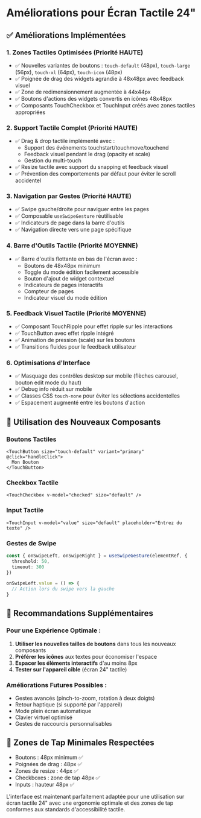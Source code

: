 # Améliorations pour Écran Tactile 24"

## ✅ Améliorations Implémentées

### 1. **Zones Tactiles Optimisées** (Priorité HAUTE)
- ✅ Nouvelles variantes de boutons : `touch-default` (48px), `touch-large` (56px), `touch-xl` (64px), `touch-icon` (48px)
- ✅ Poignée de drag des widgets agrandie à 48x48px avec feedback visuel
- ✅ Zone de redimensionnement augmentée à 44x44px
- ✅ Boutons d'actions des widgets convertis en icônes 48x48px
- ✅ Composants TouchCheckbox et TouchInput créés avec zones tactiles appropriées

### 2. **Support Tactile Complet** (Priorité HAUTE)
- ✅ Drag & drop tactile implémenté avec :
  - Support des événements touchstart/touchmove/touchend
  - Feedback visuel pendant le drag (opacity et scale)
  - Gestion du multi-touch
- ✅ Resize tactile avec support du snapping et feedback visuel
- ✅ Prévention des comportements par défaut pour éviter le scroll accidentel

### 3. **Navigation par Gestes** (Priorité HAUTE)
- ✅ Swipe gauche/droite pour naviguer entre les pages
- ✅ Composable `useSwipeGesture` réutilisable
- ✅ Indicateurs de page dans la barre d'outils
- ✅ Navigation directe vers une page spécifique

### 4. **Barre d'Outils Tactile** (Priorité MOYENNE)
- ✅ Barre d'outils flottante en bas de l'écran avec :
  - Boutons de 48x48px minimum
  - Toggle du mode édition facilement accessible
  - Bouton d'ajout de widget contextuel
  - Indicateurs de pages interactifs
  - Compteur de pages
  - Indicateur visuel du mode édition

### 5. **Feedback Visuel Tactile** (Priorité MOYENNE)
- ✅ Composant TouchRipple pour effet ripple sur les interactions
- ✅ TouchButton avec effet ripple intégré
- ✅ Animation de pression (scale) sur les boutons
- ✅ Transitions fluides pour le feedback utilisateur

### 6. **Optimisations d'Interface**
- ✅ Masquage des contrôles desktop sur mobile (flèches carousel, bouton edit mode du haut)
- ✅ Debug info réduit sur mobile
- ✅ Classes CSS `touch-none` pour éviter les sélections accidentelles
- ✅ Espacement augmenté entre les boutons d'action

## 🔧 Utilisation des Nouveaux Composants

### Boutons Tactiles
```vue
<TouchButton size="touch-default" variant="primary" @click="handleClick">
  Mon Bouton
</TouchButton>
```

### Checkbox Tactile
```vue
<TouchCheckbox v-model="checked" size="default" />
```

### Input Tactile
```vue
<TouchInput v-model="value" size="default" placeholder="Entrez du texte" />
```

### Gestes de Swipe
```typescript
const { onSwipeLeft, onSwipeRight } = useSwipeGesture(elementRef, {
  threshold: 50,
  timeout: 300
})

onSwipeLeft.value = () => {
  // Action lors du swipe vers la gauche
}
```

## 📱 Recommandations Supplémentaires

### Pour une Expérience Optimale :
1. **Utiliser les nouvelles tailles de boutons** dans tous les nouveaux composants
2. **Préférer les icônes** aux textes pour économiser l'espace
3. **Espacer les éléments interactifs** d'au moins 8px
4. **Tester sur l'appareil cible** (écran 24" tactile)

### Améliorations Futures Possibles :
- Gestes avancés (pinch-to-zoom, rotation à deux doigts)
- Retour haptique (si supporté par l'appareil)
- Mode plein écran automatique
- Clavier virtuel optimisé
- Gestes de raccourcis personnalisables

## 🎯 Zones de Tap Minimales Respectées
- Boutons : 48px minimum ✅
- Poignées de drag : 48px ✅
- Zones de resize : 44px ✅
- Checkboxes : zone de tap 48px ✅
- Inputs : hauteur 48px ✅

L'interface est maintenant parfaitement adaptée pour une utilisation sur écran tactile 24" avec une ergonomie optimale et des zones de tap conformes aux standards d'accessibilité tactile.